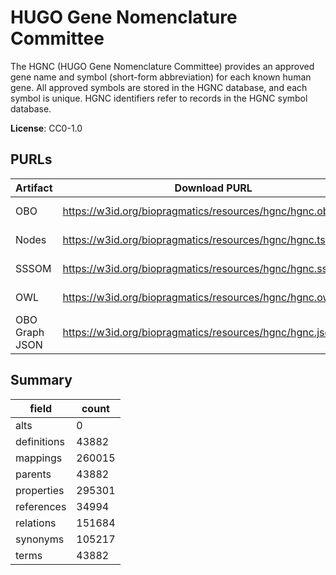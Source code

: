 # HUGO Gene Nomenclature Committee

The HGNC (HUGO Gene Nomenclature Committee) provides an approved gene name and symbol (short-form abbreviation) for each known human gene.  All approved symbols are stored in the HGNC database, and each symbol is unique. HGNC identifiers refer to records in the HGNC symbol database.

**License**: CC0-1.0

## PURLs

| Artifact       | Download PURL                                                | Versioned Download PURL                                                 |
|----------------|--------------------------------------------------------------|-------------------------------------------------------------------------|
| OBO            | https://w3id.org/biopragmatics/resources/hgnc/hgnc.obo       | https://w3id.org/biopragmatics/resources/hgnc/2024-10-01/hgnc.obo       |
| Nodes          | https://w3id.org/biopragmatics/resources/hgnc/hgnc.tsv       | https://w3id.org/biopragmatics/resources/hgnc/2024-10-01/hgnc.tsv       |
| SSSOM          | https://w3id.org/biopragmatics/resources/hgnc/hgnc.sssom.tsv | https://w3id.org/biopragmatics/resources/hgnc/2024-10-01/hgnc.sssom.tsv |
| OWL            | https://w3id.org/biopragmatics/resources/hgnc/hgnc.owl.gz    | https://w3id.org/biopragmatics/resources/hgnc/2024-10-01/hgnc.owl.gz    |
| OBO Graph JSON | https://w3id.org/biopragmatics/resources/hgnc/hgnc.json.gz   | https://w3id.org/biopragmatics/resources/hgnc/2024-10-01/hgnc.json.gz   |

## Summary

| field       |   count |
|-------------|---------|
| alts        |       0 |
| definitions |   43882 |
| mappings    |  260015 |
| parents     |   43882 |
| properties  |  295301 |
| references  |   34994 |
| relations   |  151684 |
| synonyms    |  105217 |
| terms       |   43882 |
